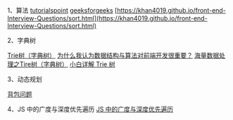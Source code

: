 1、算法
[tutorialspoint](https://www.tutorialspoint.com/data_structures_algorithms/bubble_sort_algorithm.htm)
[geeksforgeeks](https://www.geeksforgeeks.org/bubble-sort/)
[https://khan4019.github.io/front-end-Interview-Questions/sort.html](https://khan4019.github.io/front-end-Interview-Questions/sort.html)

2、字典树

[Trie树（字典树）](https://github.com/julycoding/The-Art-Of-Programming-By-July/blob/master/ebook/zh/06.09.md)
[为什么我认为数据结构与算法对前端开发很重要？](https://github.com/LeuisKen/leuisken.github.io/issues/2)
[海量数据处理之Tire树（字典树）](https://blog.csdn.net/ts173383201/article/details/7858598)
[小白详解 Trie 树](https://segmentfault.com/a/1190000008877595#articleHeader8)

3、动态规划

[背包问题](https://mp.weixin.qq.com/s/FsSEgkxCJ1Ihkd_eaYV0BA)

4、JS 中的广度与深度优先遍历
[JS 中的广度与深度优先遍历](https://juejin.im/entry/5912bb9544d904007b0384f1)

